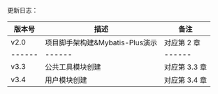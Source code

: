 更新日志：

| 版本号 | 描述 | 备注 |
| ------ | ------ | ------ |
| v2.0 | 项目脚手架构建&Mybatis-Plus演示 | 对应第 2 章 |
| ------ | ------ | ------ |
| v3.3 | 公共工具模块创建 | 对应第 3.3 章 |
| v3.4 | 用户模块创建 | 对应第 3.4 章 |